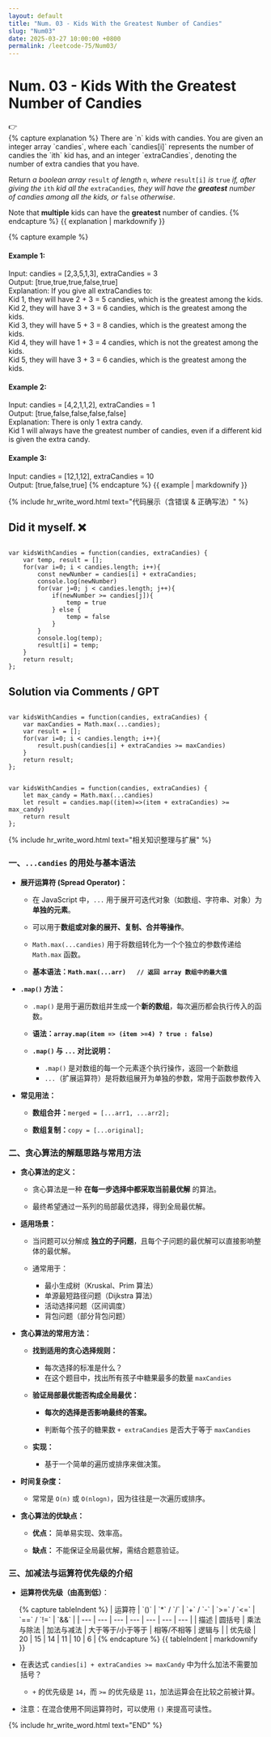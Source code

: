 ```yaml
---
layout: default
title: "Num. 03 - Kids With the Greatest Number of Candies"
slug: "Num03"
date: 2025-03-27 10:00:00 +0800
permalink: /leetcode-75/Num03/
---
```


# Num. 03 - Kids With the Greatest Number of Candies

<aside class="asideDiv">
    <div>👉</div>
    <div>
        <main>
            {% capture explanation %}
There are `n` kids with candies. You are given an integer array `candies`, where each `candies[i]` represents the number of candies the `ith` kid has, and an integer `extraCandies`, denoting the number of extra candies that you have.

Return *a boolean array* `result` *of length* `n`*, where* `result[i]` *is* `true` *if, after giving the* `ith` *kid all the* `extraCandies`*, they will have the **greatest** number of candies among all the kids, or* `false` *otherwise*.

Note that **multiple** kids can have the **greatest** number of candies.
            {% endcapture %}
            {{ explanation | markdownify }}
        </main>
        <main>
            {% capture example %}
#### Example 1:
Input: candies = [2,3,5,1,3], extraCandies = 3<br>
Output: [true,true,true,false,true]<br>
Explanation: If you give all extraCandies to:<br>
Kid 1, they will have 2 + 3 = 5 candies, which is the greatest among the kids.<br>
Kid 2, they will have 3 + 3 = 6 candies, which is the greatest among the kids.<br>
Kid 3, they will have 5 + 3 = 8 candies, which is the greatest among the kids.<br>
Kid 4, they will have 1 + 3 = 4 candies, which is not the greatest among the kids.<br>
Kid 5, they will have 3 + 3 = 6 candies, which is the greatest among the kids.

#### Example 2:
Input: candies = [4,2,1,1,2], extraCandies = 1<br>
Output: [true,false,false,false,false]<br>
Explanation: There is only 1 extra candy.<br>
Kid 1 will always have the greatest number of candies, even if a different kid is given the extra candy.
#### Example 3:
Input: candies = [12,1,12], extraCandies = 10<br>
Output: [true,false,true]
            {% endcapture %}
            {{ example | markdownify }}
        </main>
    </div>
</aside>


{% include hr_write_word.html text="代码展示（含错误 & 正确写法）" %}

## **Did it myself.** &#x274C;
<pre><code class="language-js">
var kidsWithCandies = function(candies, extraCandies) {
    var temp, result = [];
    for(var i=0; i < candies.length; i++){
        const newNumber = candies[i] + extraCandies;
        console.log(newNumber)
        for(var j=0; j < candies.length; j++){
            if(newNumber >= candies[j]){
                temp = true
            } else {
                temp = false
            }
        }
        console.log(temp);
        result[i] = temp;
    }
    return result;
};
</code></pre>

## **Solution via Comments / GPT**
<pre><code class="language-js">
var kidsWithCandies = function(candies, extraCandies) {
    var maxCandies = Math.max(...candies);
    var result = [];
    for(var i=0; i < candies.length; i++){
        result.push(candies[i] + extraCandies >= maxCandies)
    }
    return result;
};
</code></pre>

<pre><code class="language-js">
var kidsWithCandies = function(candies, extraCandies) {
    let max_candy = Math.max(...candies)
    let result = candies.map((item)=>(item + extraCandies) >= max_candy)
    return result
};
</code></pre>


{% include hr_write_word.html text="相关知识整理与扩展" %}

### **一、`...candies` 的用处与基本语法**

- **展开运算符 (Spread Operator)：**

    - 在 JavaScript 中，`...` 用于展开可迭代对象（如数组、字符串、对象）为**单独的元素**。

    - 可以用于**数组或对象的展开、复制、合并等操作**。

    - `Math.max(...candies)` 用于将数组转化为一个个独立的参数传递给 `Math.max` 函数。

    - **基本语法：`Math.max(...arr)   // 返回 array 数组中的最大值`**

- **`.map()` 方法：**

    - `.map()` 是用于遍历数组并生成一个**新的数组**，每次遍历都会执行传入的函数。

    - **语法：`array.map(item => (item >=4) ? true : false)`**

    - **`.map()` 与 `...` 对比说明：**
        - `.map()` 是对数组的每一个元素逐个执行操作，返回一个新数组
        - `...`（扩展运算符）是将数组展开为单独的参数，常用于函数参数传入

- **常见用法：**
    - **数组合并：**`merged = [...arr1, ...arr2];`

    - **数组复制：**`copy = [...original];`

### **二、贪心算法的解题思路与常用方法**

- **贪心算法的定义：**

    - 贪心算法是一种 **在每一步选择中都采取当前最优解** 的算法。

    - 最终希望通过一系列的局部最优选择，得到全局最优解。

- **适用场景：**

    - 当问题可以分解成 **独立的子问题**，且每个子问题的最优解可以直接影响整体的最优解。

    - 通常用于：
        - 最小生成树（Kruskal、Prim 算法）
        - 单源最短路径问题（Dijkstra 算法）
        - 活动选择问题（区间调度）
        - 背包问题（部分背包问题）

- **贪心算法的常用方法：**

    - **找到适用的贪心选择规则：**

        - 每次选择的标准是什么？
        - 在这个题目中，找出所有孩子中糖果最多的数量 `maxCandies`

    - **验证局部最优能否构成全局最优：**

        - **每次的选择是否影响最终的答案。**

        - 判断每个孩子的糖果数 `+ extraCandies` 是否大于等于 `maxCandies`

    - **实现：**

        - 基于一个简单的遍历或排序来做决策。

- **时间复杂度：**

    - 常常是 `O(n)` 或 `O(nlogn)`，因为往往是一次遍历或排序。

- **贪心算法的优缺点：**

    - **优点：** 简单易实现、效率高。

    - **缺点：** 不能保证全局最优解，需结合题意验证。

### 三、加减法与运算符优先级的介绍

- <b>运算符优先级（由高到低）</b>：
<div style="margin-left: 1.5em;">
{% capture tableIndent %}
| 运算符 | `()` | `*` / `/` | `+` / `-` | `>=` / `<=` | `==` / `!=` | `&&` |
| --- | --- | --- | --- | --- | --- | --- |
| 描述 | 圆括号 | 乘法与除法 | 加法与减法 | 大于等于/小于等于 | 相等/不相等 | 逻辑与 |
| 优先级 | 20 | 15 | 14 | 11 | 10 | 6 |
{% endcapture %}
{{ tableIndent | markdownify }}
</div>

- 在表达式 `candies[i] + extraCandies >= maxCandy` 中为什么加法不需要加括号？

    - `+` 的优先级是 `14`，而 `>=` 的优先级是 `11`，加法运算会在比较之前被计算。

- 注意：在混合使用不同运算符时，可以使用 `()` 来提高可读性。

{% include hr_write_word.html text="END" %}